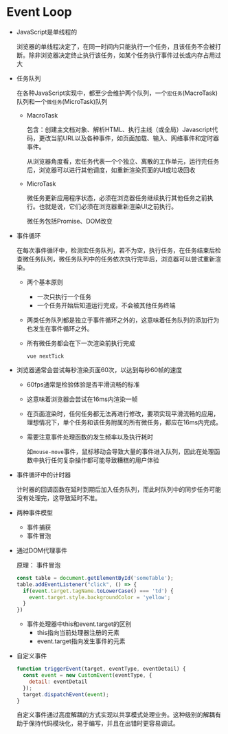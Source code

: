 # Event Loop
* JavaScript是单线程的

  浏览器的单线程决定了，在同一时间内只能执行一个任务，且该任务不会被打断。除非浏览器决定终止执行该任务，如某个任务执行事件过长或内存占用过大
* 任务队列

  在各种JavaScript实现中，都至少会维护两个队列，一个`宏任务`(MacroTask)队列和一个`微任务`(MicroTask)队列
  * MacroTask

    包含：创建主文档对象、解析HTML、执行主线（或全局）Javascript代码，更改当前URL以及各种事件，如页面加载、输入、网络事件和定时器事件。

    从浏览器角度看，宏任务代表一个个独立、离散的工作单元，运行完任务后，浏览器可以进行其他调度，如重新渲染页面的UI或垃圾回收
  * MicroTask

    微任务更新应用程序状态，必须在浏览器任务继续执行其他任务之前执行。也就是说，它们必须在浏览器重新渲染UI之前执行。

    微任务包括Promise、DOM改变
* 事件循环

  在每次事件循环中，检测宏任务队列，若不为空，执行任务，在任务结束后检查微任务队列，微任务队列中的任务依次执行完毕后，浏览器可以尝试重新渲染。
  * 两个基本原则
    * 一次只执行一个任务
    * 一个任务开始后知道运行完成，不会被其他任务终端
  * 两类任务队列都是独立于事件循环之外的，这意味着任务队列的添加行为也发生在事件循环之外。
  * 所有微任务都会在下一次渲染前执行完成

    `vue nextTick`
* 浏览器通常会尝试每秒渲染页面60次，以达到每秒60帧的速度
  * 60fps通常是检验体验是否平滑流畅的标准
  * 这意味着浏览器会尝试在16ms内渲染一帧
  * 在页面渲染时，任何任务都无法再进行修改，要项实现平滑流畅的应用，理想情况下，单个任务和该任务附属的所有微任务，都应在16ms内完成。
  * 需要注意事件处理函数的发生频率以及执行耗时

    如`mouse-move`事件，鼠标移动会导致大量的事件进入队列，因此在处理函数中执行任何复杂操作都可能导致糟糕的用户体验
* 事件循环中的计时器

  计时器的回调函数在延时到期后加入任务队列，而此时队列中的同步任务可能没有处理完，这导致延时不准。
* 两种事件模型
  * 事件捕获
  * 事件冒泡
* 通过DOM代理事件

  原理： 事件冒泡
  ```Javascript
  const table = document.getElementById('someTable');
  table.addEventListener("click", () => {
    if(event.target.tagName.toLowerCase() === 'td') {
      event.target.style.backgroundColor = 'yellow';
    }
  })
  ```
  * 事件处理器中this和event.target的区别
    * this指向当前处理器注册的元素
    * event.target指向发生事件的元素
* 自定义事件
  ```Javascript
  function triggerEvent(target, eventType, eventDetail) {
    const event = new CustomEvent(eventType, {
      detail: eventDetail
    });
    target.dispatchEvent(event);
  }
  ```
  自定义事件通过高度解耦的方式实现以共享模式处理业务。这种级别的解耦有助于保持代码模块化，易于编写，并且在出错时更容易调试。
